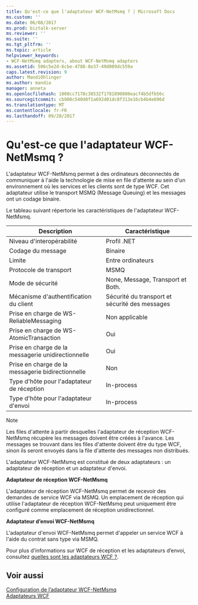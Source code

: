 ```yaml
---
title: Qu'est-ce que l'adaptateur WCF-NetMsmq ? | Microsoft Docs
ms.custom: ''
ms.date: 06/08/2017
ms.prod: biztalk-server
ms.reviewer: ''
ms.suite: ''
ms.tgt_pltfrm: ''
ms.topic: article
helpviewer_keywords:
- WCF-NetMsmq adapters, about WCF-NetMsmq adapters
ms.assetid: 506c5e2d-6cbe-4788-8e37-49d009dc559a
caps.latest.revision: 9
author: MandiOhlinger
ms.author: mandia
manager: anneta
ms.openlocfilehash: 1008cc7178c38532f1781890080eacf4b5dfb56c
ms.sourcegitcommit: cb908c540d8f1a692d01dc8f313e16cb4b4e696d
ms.translationtype: MT
ms.contentlocale: fr-FR
ms.lasthandoff: 09/20/2017
---
```

# <a name="what-is-the-wcf-netmsmq-adapter"></a>Qu'est-ce que l'adaptateur WCF-NetMsmq ?
L'adaptateur WCF-NetMsmq permet à des ordinateurs déconnectés de communiquer à l'aide la technologie de mise en file d'attente au sein d'un environnement où les services et les clients sont de type WCF. Cet adaptateur utilise le transport MSMQ (Message Queuing) et les messages ont un codage binaire.  
  
 Le tableau suivant répertorie les caractéristiques de l'adaptateur WCF-NetMsmq.  
  
| Description|Caractéristique|  
|-----------------|--------------------|  
|Niveau d'interopérabilité|Profil .NET|  
|Codage du message|Binaire|  
|Limite|Entre ordinateurs|  
|Protocole de transport|MSMQ|  
|Mode de sécurité|None, Message, Transport et Both.|  
|Mécanisme d'authentification du client|Sécurité du transport et sécurité des messages|  
|Prise en charge de WS-ReliableMessaging|Non applicable|  
|Prise en charge de WS-AtomicTransaction|Oui|  
|Prise en charge de la messagerie unidirectionnelle|Oui|  
|Prise en charge de la messagerie bidirectionnelle|Non|  
|Type d'hôte pour l'adaptateur de réception|In-process|  
|Type d'hôte pour l'adaptateur d'envoi|In-process|  
  
> [!NOTE]
>  Les files d'attente à partir desquelles l'adaptateur de réception WCF-NetMsmq récupère les messages doivent être créées à l'avance. Les messages se trouvant dans les files d'attente doivent être du type WCF, sinon ils seront envoyés dans la file d'attente des messages non distribués.  
  
 L'adaptateur WCF-NetMsmq est constitué de deux adaptateurs : un adaptateur de réception et un adaptateur d'envoi.  
  
 **Adaptateur de réception WCF-NetMsmq**  
  
 L'adaptateur de réception WCF-NetMsmq permet de recevoir des demandes de service WCF via MSMQ. Un emplacement de réception qui utilise l'adaptateur de réception WCF-NetMsmq peut uniquement être configuré comme emplacement de réception unidirectionnel.  
  
 **Adaptateur d’envoi WCF-NetMsmq**  
  
 L'adaptateur d'envoi WCF-NetMsmq permet d'appeler un service WCF à l'aide du contrat sans type via MSMQ.  
  
 Pour plus d’informations sur WCF de réception et les adaptateurs d’envoi, consultez [quelles sont les adaptateurs WCF ?](../core/what-are-the-wcf-adapters.md).  
  
## <a name="see-also"></a>Voir aussi  
 [Configuration de l’adaptateur WCF-NetMsmq](../core/configuring-the-wcf-netmsmq-adapter.md)   
 [Adaptateurs WCF](../core/wcf-adapters.md)